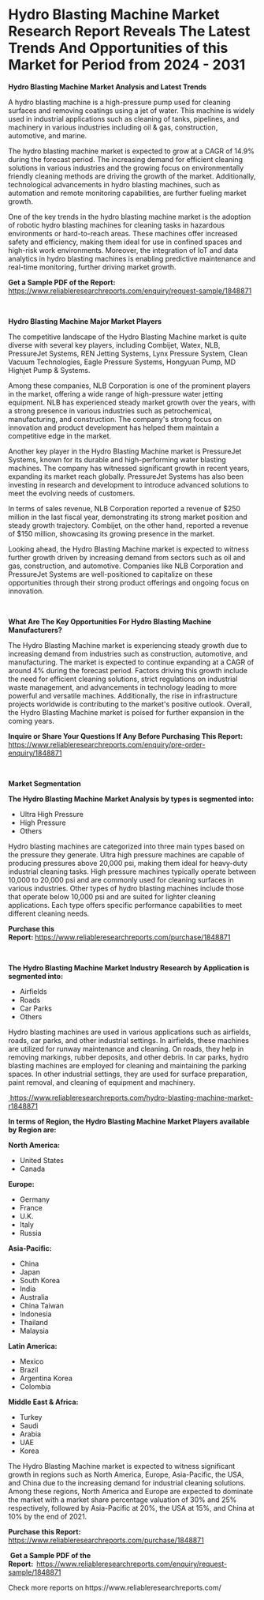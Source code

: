 <p><h1>Hydro Blasting Machine Market Research Report Reveals The Latest Trends And Opportunities of this Market for Period from 2024 - 2031</h1></p><p><strong>Hydro Blasting Machine Market Analysis and Latest Trends</strong></p>
<p><p>A hydro blasting machine is a high-pressure pump used for cleaning surfaces and removing coatings using a jet of water. This machine is widely used in industrial applications such as cleaning of tanks, pipelines, and machinery in various industries including oil & gas, construction, automotive, and marine.</p><p>The hydro blasting machine market is expected to grow at a CAGR of 14.9% during the forecast period. The increasing demand for efficient cleaning solutions in various industries and the growing focus on environmentally friendly cleaning methods are driving the growth of the market. Additionally, technological advancements in hydro blasting machines, such as automation and remote monitoring capabilities, are further fueling market growth.</p><p>One of the key trends in the hydro blasting machine market is the adoption of robotic hydro blasting machines for cleaning tasks in hazardous environments or hard-to-reach areas. These machines offer increased safety and efficiency, making them ideal for use in confined spaces and high-risk work environments. Moreover, the integration of IoT and data analytics in hydro blasting machines is enabling predictive maintenance and real-time monitoring, further driving market growth.</p></p>
<p><strong>Get a Sample PDF of the Report:&nbsp;</strong> <a href="https://www.reliableresearchreports.com/enquiry/request-sample/1848871">https://www.reliableresearchreports.com/enquiry/request-sample/1848871</a></p>
<p>&nbsp;</p>
<p><strong>Hydro Blasting Machine Major Market Players</strong></p>
<p><p>The competitive landscape of the Hydro Blasting Machine market is quite diverse with several key players, including Combijet, Watex, NLB, PressureJet Systems, REN Jetting Systems, Lynx Pressure System, Clean Vacuum Technologies, Eagle Pressure Systems, Hongyuan Pump, MD Highjet Pump & Systems. </p><p>Among these companies, NLB Corporation is one of the prominent players in the market, offering a wide range of high-pressure water jetting equipment. NLB has experienced steady market growth over the years, with a strong presence in various industries such as petrochemical, manufacturing, and construction. The company's strong focus on innovation and product development has helped them maintain a competitive edge in the market.</p><p>Another key player in the Hydro Blasting Machine market is PressureJet Systems, known for its durable and high-performing water blasting machines. The company has witnessed significant growth in recent years, expanding its market reach globally. PressureJet Systems has also been investing in research and development to introduce advanced solutions to meet the evolving needs of customers.</p><p>In terms of sales revenue, NLB Corporation reported a revenue of $250 million in the last fiscal year, demonstrating its strong market position and steady growth trajectory. Combijet, on the other hand, reported a revenue of $150 million, showcasing its growing presence in the market.</p><p>Looking ahead, the Hydro Blasting Machine market is expected to witness further growth driven by increasing demand from sectors such as oil and gas, construction, and automotive. Companies like NLB Corporation and PressureJet Systems are well-positioned to capitalize on these opportunities through their strong product offerings and ongoing focus on innovation.</p></p>
<p>&nbsp;</p>
<p><strong>What Are The Key Opportunities For Hydro Blasting Machine Manufacturers?</strong></p>
<p><p>The Hydro Blasting Machine market is experiencing steady growth due to increasing demand from industries such as construction, automotive, and manufacturing. The market is expected to continue expanding at a CAGR of around 4% during the forecast period. Factors driving this growth include the need for efficient cleaning solutions, strict regulations on industrial waste management, and advancements in technology leading to more powerful and versatile machines. Additionally, the rise in infrastructure projects worldwide is contributing to the market's positive outlook. Overall, the Hydro Blasting Machine market is poised for further expansion in the coming years.</p></p>
<p><strong>Inquire or Share Your Questions If Any Before Purchasing This Report:</strong> <a href="https://www.reliableresearchreports.com/enquiry/pre-order-enquiry/1848871">https://www.reliableresearchreports.com/enquiry/pre-order-enquiry/1848871</a></p>
<p>&nbsp;</p>
<p><strong>Market Segmentation</strong></p>
<p><strong>The Hydro Blasting Machine Market Analysis by types is segmented into:</strong></p>
<p><ul><li>Ultra High Pressure</li><li>High Pressure</li><li>Others</li></ul></p>
<p><p>Hydro blasting machines are categorized into three main types based on the pressure they generate. Ultra high pressure machines are capable of producing pressures above 20,000 psi, making them ideal for heavy-duty industrial cleaning tasks. High pressure machines typically operate between 10,000 to 20,000 psi and are commonly used for cleaning surfaces in various industries. Other types of hydro blasting machines include those that operate below 10,000 psi and are suited for lighter cleaning applications. Each type offers specific performance capabilities to meet different cleaning needs.</p></p>
<p><strong>Purchase this Report:&nbsp;</strong><a href="https://www.reliableresearchreports.com/purchase/1848871">https://www.reliableresearchreports.com/purchase/1848871</a></p>
<p>&nbsp;</p>
<p><strong>The Hydro Blasting Machine Market Industry Research by Application is segmented into:</strong></p>
<p><ul><li>Airfields</li><li>Roads</li><li>Car Parks</li><li>Others</li></ul></p>
<p><p>Hydro blasting machines are used in various applications such as airfields, roads, car parks, and other industrial settings. In airfields, these machines are utilized for runway maintenance and cleaning. On roads, they help in removing markings, rubber deposits, and other debris. In car parks, hydro blasting machines are employed for cleaning and maintaining the parking spaces. In other industrial settings, they are used for surface preparation, paint removal, and cleaning of equipment and machinery.</p></p>
<p><a href="https://www.reliableresearchreports.com/hydro-blasting-machine-market-r1848871">&nbsp;https://www.reliableresearchreports.com/hydro-blasting-machine-market-r1848871</a></p>
<p><strong>In terms of Region, the Hydro Blasting Machine Market Players available by Region are:</strong></p>
<p>
    <p> <strong> North America: </strong>
        <ul>
            <li>United States</li>
            <li>Canada</li>
        </ul>
        </p> 
    <p> <strong> Europe: </strong>
        <ul>
            <li>Germany</li>
            <li>France</li>
            <li>U.K.</li>
            <li>Italy</li>
            <li>Russia</li>
        </ul>
        </p> 
    <p> <strong> Asia-Pacific: </strong>
        <ul>
            <li>China</li>
            <li>Japan</li>
            <li>South Korea</li>
            <li>India</li>
            <li>Australia</li>
            <li>China Taiwan</li>
            <li>Indonesia</li>
            <li>Thailand</li>
            <li>Malaysia</li>
        </ul>
        </p> 
    <p> <strong> Latin America: </strong>
        <ul>
            <li>Mexico</li>
            <li>Brazil</li>
            <li>Argentina Korea</li>
            <li>Colombia</li>
        </ul>
        </p> 
    <p> <strong> Middle East & Africa: </strong>
        <ul>
            <li>Turkey</li>
            <li>Saudi</li>
            <li>Arabia</li>
            <li>UAE</li>
            <li>Korea</li>
        </ul>
    </p>
    </p>
<p><p>The Hydro Blasting Machine market is expected to witness significant growth in regions such as North America, Europe, Asia-Pacific, the USA, and China due to the increasing demand for industrial cleaning solutions. Among these regions, North America and Europe are expected to dominate the market with a market share percentage valuation of 30% and 25% respectively, followed by Asia-Pacific at 20%, the USA at 15%, and China at 10% by the end of 2021.</p></p>
<p><strong>Purchase this Report: </strong><a href="https://www.reliableresearchreports.com/purchase/1848871">https://www.reliableresearchreports.com/purchase/1848871</a></p>
<p>&nbsp;<strong>Get a Sample PDF of the Report:&nbsp;&nbsp;</strong><a href="https://www.reliableresearchreports.com/enquiry/request-sample/1848871">https://www.reliableresearchreports.com/enquiry/request-sample/1848871</a></p>
<p><strong></strong></p>
<p>Check more reports on https://www.reliableresearchreports.com/</p>